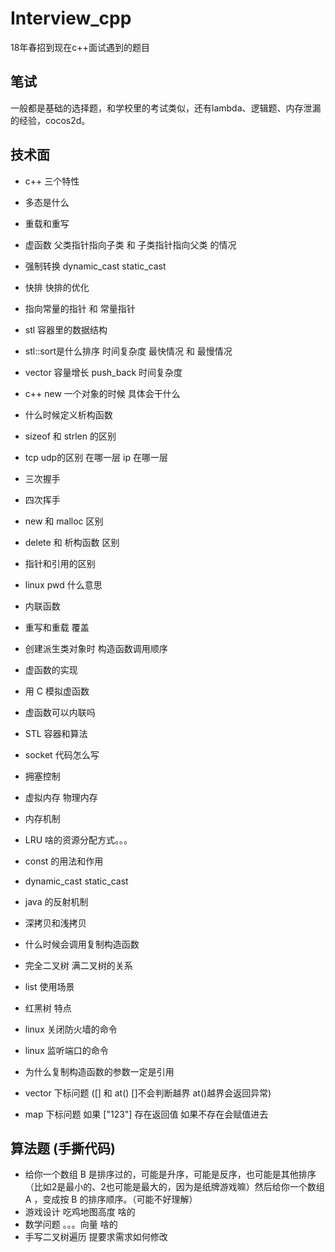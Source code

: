 # Interview_cpp
18年春招到现在c++面试遇到的题目

## 笔试
一般都是基础的选择题，和学校里的考试类似，还有lambda、逻辑题、内存泄漏的经验，cocos2d。

## 技术面
- c++ 三个特性
- 多态是什么
- 重载和重写
- 虚函数 父类指针指向子类 和 子类指针指向父类 的情况
- 强制转换 dynamic_cast static_cast 
- 快排 快排的优化

- 指向常量的指针 和 常量指针
- stl 容器里的数据结构
- stl::sort是什么排序 时间复杂度 最快情况 和 最慢情况 
- vector 容量增长 push_back 时间复杂度
- c++ new 一个对象的时候 具体会干什么
- 什么时候定义析构函数

- sizeof 和 strlen 的区别
- tcp udp的区别 在哪一层 ip 在哪一层
- 三次握手
- 四次挥手
- new 和 malloc 区别
- delete 和 析构函数 区别
- 指针和引用的区别
- linux pwd 什么意思

- 内联函数
- 重写和重载 覆盖
- 创建派生类对象时 构造函数调用顺序
- 虚函数的实现
- 用 C 模拟虚函数
- 虚函数可以内联吗
- STL 容器和算法
- socket 代码怎么写
- 拥塞控制
- 虚拟内存 物理内存
- 内存机制
- LRU 啥的资源分配方式。。。

- const 的用法和作用
- dynamic_cast static_cast
- java 的反射机制

- 深拷贝和浅拷贝
- 什么时候会调用复制构造函数
- 完全二叉树 满二叉树的关系
- list 使用场景
- 红黑树 特点
- linux 关闭防火墙的命令 
- linux 监听端口的命令

- 为什么复制构造函数的参数一定是引用
- vector 下标问题 ([] 和 at() []不会判断越界 at()越界会返回异常)
- map 下标问题 如果 ["123"] 存在返回值 如果不存在会赋值进去
## 算法题 (手撕代码)
- 给你一个数组 B 是排序过的，可能是升序，可能是反序，也可能是其他排序（比如2是最小的、2也可能是最大的，因为是纸牌游戏嘛）然后给你一个数组 A ，变成按 B 的排序顺序。（可能不好理解）
- 游戏设计 吃鸡地图高度 啥的
- 数学问题 。。。向量 啥的
- 手写二叉树遍历 提要求需求如何修改
